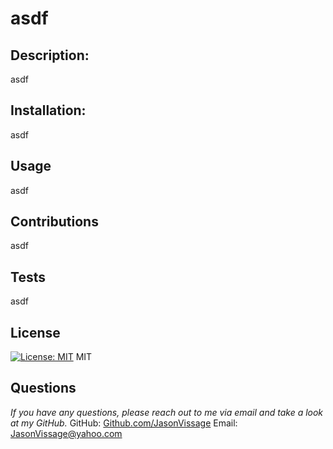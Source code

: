 # asdf
## Description:
asdf
## Installation:
asdf
## Usage
asdf
## Contributions
asdf
## Tests
asdf
## License
[![License: MIT](https://img.shields.io/badge/License-MIT-yellow.svg)](https://opensource.org/licenses/MIT)
MIT
## Questions
*If you have any questions, please reach out to me via email and take a look at my GitHub.*
GitHub: <a href="https://github.com/JasonVissage">Github.com/JasonVissage</a>
Email: <a href="mailto:JasonVissage@yahoo.com">JasonVissage@yahoo.com</a>
